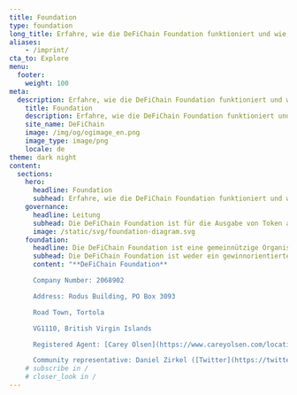 ```yaml
---
title: Foundation
type: foundation
long_title: Erfahre, wie die DeFiChain Foundation funktioniert und wie du dich engagieren kannst
aliases:
    - /imprint/
cta_to: Explore
menu:
  footer:
    weight: 100
meta:
  description: Erfahre, wie die DeFiChain Foundation funktioniert und wie du dich engagieren kannst
    title: Foundation
    description: Erfahre, wie die DeFiChain Foundation funktioniert und wie du dich engagieren kannst
    site_name: DeFiChain
    image: /img/og/ogimage_en.png
    image_type: image/png
    locale: de
theme: dark night
content:
  sections:
    hero:
      headline: Foundation
      subhead: Erfahre, wie die DeFiChain Foundation funktioniert und wie du dich engagieren kannst
    governance:
      headline: Leitung
      subhead: Die DeFiChain Foundation ist für die Ausgabe von Token an Nutzer und Gruppen zuständig, um die Akzeptanz zu beschleunigen. Die Foundation hat die Aufgabe, das Ökosystem zu fördern, Ökosystempartner einzubinden, die Entwicklung von Tools für Ökosystempartner zu leiten und andere Aktivitäten durchzuführen, um die Zahl der Ökosystempartner zu steigern.
      image: /static/svg/foundation-diagram.svg
    foundation:
      headline: Die DeFiChain Foundation ist eine gemeinnützige Organisation, die das DeFiChain-Ökosystem und die damit verbundenen Technologien sowie die Communities entwickelt.
      subhead: Die DeFiChain Foundation ist weder ein gewinnorientiertes Unternehmen noch eine traditionelle gemeinnützige Organisation. Ihre Aufgabe ist es nicht, DeFiChain zu kontrollieren oder zu leiten, und sie ist auch nicht die einzige Organisation, die die wichtige Entwicklung von DeFiChain-bezogenen Technologien finanziert. Die DeFiChain Foundation ist ein Teil eines viel größeren Ökosystems.
      content: "**DeFiChain Foundation**

      Company Number: 2068902

      Address: Rodus Building, PO Box 3093

      Road Town, Tortola

      VG1110, British Virgin Islands

      Registered Agent: [Carey Olsen](https://www.careyolsen.com/locations/british-virgin-islands)

      Community representative: Daniel Zirkel ([Twitter](https://twitter.com/DanielZirkel))"
    # subscribe in /
    # closer_look in /
---
```

